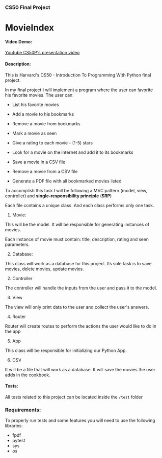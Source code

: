 ### CS50 Final Project

# MovieIndex

#### Video Demo:

[Youtube CS50P's presentation video](https://youtu.be/OsDiAIGcTg0)

#### Description:

This is Harvard's CS50 -  Introduction To Programming With Python final project.

In my final project I will implement a program where the user can favorite his favorite movies. The user can:

- List his favorite movies

- Add a movie to his bookmarks

- Remove a movie from bookmarks

- Mark a movie as seen

- Give a rating to each movie - (1-5) stars

- Look for a movie on the internet and add it to its bookmarks

- Save a movie in a CSV file

- Remove a movie from a CSV file

- Generate a PDF file with all bookmarked movies listed


To accomplish this task I will be following a MVC pattern (model, view, controller) and **single-responsibility principle** (**SRP**)


Each file contains a unique class. And each class performs only one task.

1. Movie:

This will be the model. It will be responsible for generating instances of movies.

Each instance of movie must contain: title, description, rating and seen parameters.

2. Database:

This class will work as a database for this project. Its sole task is to save movies, delete movies, update movies.

2. Controller

The controller will handle the inputs from the user and pass it to the model.

3. View

The view will only print data to the user and collect the user's answers.

4. Router

Router will create routes to perform the actions the user would like to do in the app

5. App

This class will be responsible for initializing our Python App.

6. CSV

It will be a file that will work as a database. It will save the movies the user adds in the cookbook.

#### Tests:

All tests related to this project can be located inside the ```/test``` folder

### Requirements:

To properly run tests and some features you will need to use the following libraries:

- fpdf
- pytest
- sys
- os
